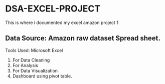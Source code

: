 # DSA-EXCEL-PROJECT
This is where i documented my excel amazon project 1
## Data Source: Amazon raw dataset Spread sheet.

Tools Used:
Microsoft Excel
1. For Data Cleaning
2. For Analysis
3. For Data Visualization
4. Dashboard using pivot table.

